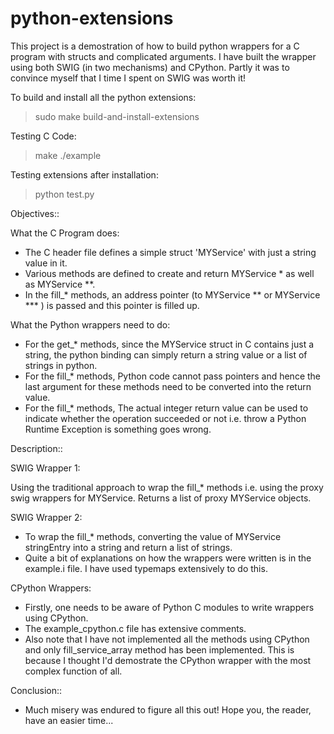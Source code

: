 python-extensions
=================

This project is a demostration of how to build python wrappers for a C program with structs and complicated arguments.
I have built the wrapper using both SWIG (in two mechanisms) and CPython. Partly it was to convince myself that I time I spent on SWIG was worth it!

To build and install all the python extensions:

> sudo make build-and-install-extensions

Testing C Code:

> make
> ./example

Testing extensions after installation:
> python test.py

Objectives::

What the C Program does:
* The C header file defines a simple struct 'MYService' with just a string value in it.
* Various methods are defined to create and return MYService * as well as MYService **.
* In the fill_* methods, an address pointer (to MYService ** or MYService *** ) is passed and this pointer is filled up.

What the Python wrappers need to do:
* For the get_* methods, since the MYService struct in C contains just a string, the python binding can simply return a string value or a list of strings in python.
* For the fill_* methods, Python code cannot pass pointers and hence the last argument for these methods need to be converted into the return value.
* For the fill_* methods, The actual integer return value can be used to indicate whether the operation succeeded or not i.e. throw a Python Runtime Exception is something goes wrong.

Description::

SWIG Wrapper 1:

Using the traditional approach to wrap the fill_* methods i.e. using the proxy swig wrappers for MYService. Returns a list of proxy MYService objects.

SWIG Wrapper 2:
* To wrap the fill_* methods, converting the value of MYService stringEntry into a string and return a list of strings.
* Quite a bit of explanations on how the wrappers were written is in the example.i file. I have used typemaps extensively to do this.

CPython Wrappers:
* Firstly, one needs to be aware of Python C modules to write wrappers using CPython.
* The example_cpython.c file has extensive comments.
* Also note that I have not implemented all the methods using CPython and only fill_service_array method has been implemented. This is because I thought I'd demostrate the CPython wrapper with the most complex function of all.

Conclusion::
* Much misery was endured to figure all this out! Hope you, the reader, have an easier time...
